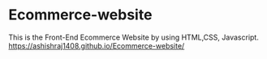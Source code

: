 # Ecommerce-website
This is the Front-End Ecommerce Website by using HTML,CSS, Javascript.
https://ashishraj1408.github.io/Ecommerce-website/
